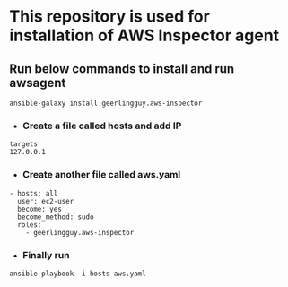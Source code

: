 # This repository is used for installation of AWS Inspector agent 

## Run below commands to install and run awsagent
``` 
ansible-galaxy install geerlingguy.aws-inspector
```
* ### Create a file called hosts and add IP 
```
targets
127.0.0.1
```
* ### Create another file called aws.yaml
```
- hosts: all
  user: ec2-user
  become: yes
  become_method: sudo 
  roles:
    - geerlingguy.aws-inspector
```
* ### Finally run 
```
ansible-playbook -i hosts aws.yaml
```
